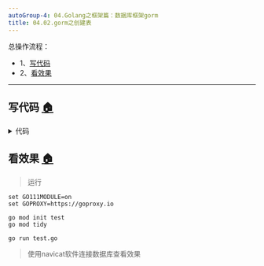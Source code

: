 ```yaml
---
autoGroup-4: 04.Golang之框架篇：数据库框架gorm
title: 04.02.gorm之创建表
---
```


总操作流程：
- 1、[写代码](#go-01)
- 2、[看效果](#go-02)

***

## 写代码 <a name="go-01" href="#" >:house:</a>

<details>
<summary>代码</summary>

```go
package main

import (
    "time"
    "github.com/jinzhu/gorm"
    _ "github.com/jinzhu/gorm/dialects/mysql"
    "log"
    "fmt"
)

type Test struct {
  gorm.Model
  Name string
	Age int
	Birthday time.Time
}

// type Test struct {
//   ID uint `gorm:"primary_key"`
//   Name string
//   Age int
//   Birthday time.Time
// }


func main() {
  //连接数据库
  db, err := gorm.Open("mysql", "gorm:123456@tcp(192.168.117.130:3306)/gorm?charset=utf8&parseTime=True&loc=Local")
  if err != nil {
    log.Fatalf("连接数据库失败: %v",err)
    return 
  }
  defer db.Close()

  // 开始事务
  tx := db.Begin()
  
  // 创建表
  flag := tx.HasTable(&Test{})
  if !flag {
    if err := tx.CreateTable(&Test{}).Error;err != nil {// 发生错误时回滚事务
      tx.Rollback()
      log.Fatalf("创建表失败: %v",err)
      return
    }
    // 或提交事务
    tx.Commit()
    fmt.Println("创建表成功")
  }
}
```

</details>

## 看效果 <a name="go-02" href="#" >:house:</a>

> 运行

```
set GO111MODULE=on
set GOPROXY=https://goproxy.io

go mod init test
go mod tidy

go run test.go
```

> 使用navicat软件连接数据库查看效果
